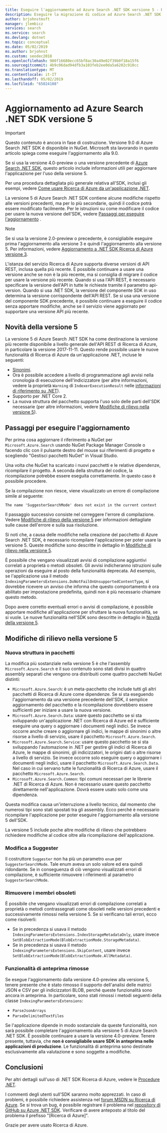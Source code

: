 ```yaml
---
title: Eseguire l'aggiornamento ad Azure Search .NET SDK versione 5 - Ricerca di Azure
description: Eseguire la migrazione di codice ad Azure Search .NET SDK versione 5 da versioni precedenti. Informazioni sulle novità e sulle modifiche al codice necessarie.
author: brjohnstmsft
manager: jlembicz
services: search
ms.service: search
ms.devlang: dotnet
ms.topic: conceptual
ms.date: 05/02/2019
ms.author: brjohnst
ms.custom: seodec2018
ms.openlocfilehash: 980f16680ecc65bf8ac30a49e02f39b0f18a15f6
ms.sourcegitcommit: 4b9c06dad94dfb3a103feb2ee0da5a6202c910cc
ms.translationtype: MT
ms.contentlocale: it-IT
ms.lasthandoff: 05/02/2019
ms.locfileid: "65024108"
---
```

# <a name="upgrading-to-the-azure-search-net-sdk-version-5"></a>Aggiornamento ad Azure Search .NET SDK versione 5

> [!Important]
> Questo contenuto è ancora in fase di costruzione. Versione 9.0 di Azure Search .NET SDK è disponibile in NuGet. Microsoft sta lavorando in questo articolo spiega come eseguire l'aggiornamento alla 9.0. 
> 

Se si usa la versione 4.0-preview o una versione precedente di [Azure Search .NET SDK](https://aka.ms/search-sdk), questo articolo include informazioni utili per aggiornare l'applicazione per l'uso della versione 5.

Per una procedura dettagliata più generale relativa all'SDK, inclusi gli esempi, vedere [Come usare Ricerca di Azure da un'applicazione .NET](search-howto-dotnet-sdk.md).

La versione 5 di Azure Search .NET SDK contiene alcune modifiche rispetto alle versioni precedenti, ma per lo più secondarie, quindi il codice potrà essere modificato facilmente. Per le istruzioni su come modificare il codice per usare la nuova versione dell'SDK, vedere [Passaggi per eseguire l'aggiornamento](#UpgradeSteps) .

> [!NOTE]
> Se si usa la versione 2.0-preview o precedente, è consigliabile eseguire prima l'aggiornamento alla versione 3 e quindi l'aggiornamento alla versione 5. Per informazioni, vedere [Aggiornamento a .NET SDK Ricerca di Azure versione 3](search-dotnet-sdk-migration.md).
>
> L'istanza del servizio Ricerca di Azure supporta diverse versioni di API REST, inclusa quella più recente. È possibile continuare a usare una versione anche se non è la più recente, ma si consiglia di migrare il codice per usare la versione più recente. Quando si usa l'API REST, è necessario specificare la versione dell'API in tutte le richieste tramite il parametro api-version. Quando si usa .NET SDK, la versione del componente SDK in uso determina la versione corrispondente dell'API REST. Se si usa una versione del componente SDK precedente, è possibile continuare a eseguire il codice senza apportare modifiche, anche se il servizio viene aggiornato per supportare una versione API più recente.

<a name="WhatsNew"></a>

## <a name="whats-new-in-version-5"></a>Novità della versione 5
La versione 5 di Azure Search .NET SDK ha come destinazione la versione più recente disponibile a livello generale dell'API REST di Ricerca di Azure, in particolare la versione 2017-11-11. Questo rende possibile usare le nuove funzionalità di Ricerca di Azure da un'applicazione .NET, incluse le seguenti:

* [Sinonimi](search-synonyms.md).
* Ora è possibile accedere a livello di programmazione agli avvisi nella cronologia di esecuzione dell'indicizzatore (per altre informazioni, vedere la proprietà `Warning` di `IndexerExecutionResult` nelle [informazioni di riferimento su .NET](https://docs.microsoft.com/dotnet/api/microsoft.azure.search.models.indexerexecutionresult?view=azure-dotnet)).
* Supporto per .NET Core 2.
* La nuova struttura del pacchetto supporta l'uso solo delle parti dell'SDK necessarie (per altre informazioni, vedere [Modifiche di rilievo nella versione 5](#ListOfChanges)).

<a name="UpgradeSteps"></a>

## <a name="steps-to-upgrade"></a>Passaggi per eseguire l'aggiornamento
Per prima cosa aggiornare il riferimento a NuGet per `Microsoft.Azure.Search` usando NuGet Package Manager Console o facendo clic con il pulsante destro del mouse sui riferimenti di progetto e scegliendo "Gestisci pacchetti NuGet" in Visual Studio.

Una volta che NuGet ha scaricato i nuovi pacchetti e le relative dipendenze, ricompilare il progetto. A seconda della struttura del codice, la ricompilazione potrebbe essere eseguita correttamente. In questo caso è possibile procedere.

Se la compilazione non riesce, viene visualizzato un errore di compilazione simile al seguente:

    The name 'SuggesterSearchMode' does not exist in the current context

Il passaggio successivo consiste nel correggere l'errore di compilazione. Vedere [Modifiche di rilievo della versione 5](#ListOfChanges) per informazioni dettagliate sulle cause dell'errore e sulla sua risoluzione.

Si noti che, a causa delle modifiche nella creazione del pacchetto di Azure Search .NET SDK, è necessario ricompilare l'applicazione per poter usare la versione 5. Queste modifiche sono descritte in dettaglio in [Modifiche di rilievo nella versione 5](#ListOfChanges).

È possibile che vengano visualizzati avvisi di compilazione aggiuntivi correlati a proprietà o metodi obsoleti. Gli avvisi indicheranno istruzioni sulle operazioni da eseguire al posto della funzionalità deprecata. Ad esempio, se l'applicazione usa il metodo `IndexingParametersExtensions.DoNotFailOnUnsupportedContentType`, si dovrebbe ricevere un avviso che informa che questo comportamento è ora abilitato per impostazione predefinita, quindi non è più necessario chiamare questo metodo.

Dopo avere corretto eventuali errori o avvisi di compilazione, è possibile apportare modifiche all'applicazione per sfruttare la nuova funzionalità, se si vuole. Le nuove funzionalità nell'SDK sono descritte in dettaglio in [Novità della versione 5](#WhatsNew).

<a name="ListOfChanges"></a>

## <a name="breaking-changes-in-version-5"></a>Modifiche di rilievo nella versione 5

### <a name="new-package-structure"></a>Nuova struttura in pacchetti

La modifica più sostanziale nella versione 5 è che l'assembly `Microsoft.Azure.Search` e il suo contenuto sono stati divisi in quattro assembly separati che vengono ora distribuiti come quattro pacchetti NuGet distinti:

 - `Microsoft.Azure.Search`: è un meta-pacchetto che include tutti gli altri pacchetti di Ricerca di Azure come dipendenze. Se si sta eseguendo l'aggiornamento da una versione precedente dell'SDK, il semplice aggiornamento del pacchetto e la ricompilazione dovrebbero essere sufficienti per iniziare a usare la nuova versione.
 - `Microsoft.Azure.Search.Data`: usare questo pacchetto se si sta sviluppando un'applicazione .NET con Ricerca di Azure ed è sufficiente eseguire una query o aggiornare i documenti negli indici. Se invece occorre anche creare o aggiornare gli indici, le mappe di sinonimi o altre risorse a livello di servizio, usare il pacchetto `Microsoft.Azure.Search`.
 - `Microsoft.Azure.Search.Service`: usare questo pacchetto se si sta sviluppando l'automazione in .NET per gestire gli indici di Ricerca di Azure, le mappe di sinonimi, gli indicizzatori, le origini dati o altre risorse a livello di servizio. Se invece occorre solo eseguire query o aggiornare i documenti negli indici, usare il pacchetto `Microsoft.Azure.Search.Data`. Nel caso in cui servano tutte le funzionalità di Ricerca di Azure, usare il pacchetto `Microsoft.Azure.Search`.
 - `Microsoft.Azure.Search.Common`: tipi comuni necessari per le librerie .NET di Ricerca di Azure. Non è necessario usare questo pacchetto direttamente nell'applicazione. Dovrà essere usato solo come una dipendenza.
 
Questa modifica causa un'interruzione a livello tecnico, dal momento che numerosi tipi sono stati spostati tra gli assembly. Ecco perché è necessario ricompilare l'applicazione per poter eseguire l'aggiornamento alla versione 5 dell'SDK.

La versione 5 include poche altre modifiche di rilievo che potrebbero richiedere modifiche al codice oltre alla ricompilazione dell'applicazione.

### <a name="change-to-suggesters"></a>Modifica a Suggester 

Il costruttore `Suggester` non ha più un parametro `enum` per `SuggesterSearchMode`. Tale enum aveva un solo valore ed era quindi ridondante. Se in conseguenza di ciò vengono visualizzati errori di compilazione, è sufficiente rimuovere i riferimenti al parametro `SuggesterSearchMode`.

### <a name="removed-obsolete-members"></a>Rimuovere i membri obsoleti

È possibile che vengano visualizzati errori di compilazione correlati a proprietà o metodi contrassegnati come obsoleti nelle versioni precedenti e successivamente rimossi nella versione 5. Se si verificano tali errori, ecco come risolverli:

- Se in precedenza si usava il metodo `IndexingParametersExtensions.IndexStorageMetadataOnly`, usare invece `SetBlobExtractionMode(BlobExtractionMode.StorageMetadata)`.
- Se in precedenza si usava il metodo `IndexingParametersExtensions.SkipContent`, usare invece `SetBlobExtractionMode(BlobExtractionMode.AllMetadata)`.

### <a name="removed-preview-features"></a>Funzionalità di anteprima rimosse

Se esegue l'aggiornamento dalla versione 4.0-preview alla versione 5, tenere presente che è stato rimosso il supporto dell'analisi delle matrici JSON e CSV per gli indicizzatori BLOB, perché queste funzionalità sono ancora in anteprima. In particolare, sono stati rimossi i metodi seguenti della classe `IndexingParametersExtensions`:

- `ParseJsonArrays`
- `ParseDelimitedTextFiles`

Se l'applicazione dipende in modo sostanziale da queste funzionalità, non sarà possibile completare l'aggiornamento alla versione 5 di Azure Search .NET SDK. È possibile continuare a usare la versione 4.0-preview. Tenere presente, tuttavia, che **non è consigliabile usare SDK in anteprima nelle applicazioni di produzione**. Le funzionalità di anteprima sono destinate esclusivamente alla valutazione e sono soggette a modifiche.

## <a name="conclusion"></a>Conclusioni
Per altri dettagli sull'uso di .NET SDK Ricerca di Azure, vedere le [Procedure .NET](search-howto-dotnet-sdk.md).

I commenti degli utenti sull'SDK saranno molto apprezzati. In caso di problemi, è possibile richiedere assistenza nel [forum MSDN su Ricerca di Azure](https://social.msdn.microsoft.com/Forums/azure/home?forum=azuresearch). Se si trova un bug, è possibile registrare il problema nel [repository di GitHub su Azure .NET SDK](https://github.com/Azure/azure-sdk-for-net/issues). Verificare di avere anteposto al titolo del problema il prefisso "[Ricerca di Azure]".

Grazie per avere usato Ricerca di Azure.
